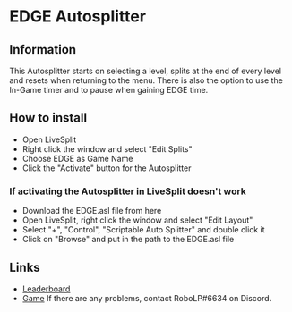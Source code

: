 # EDGE Autosplitter
## Information
This Autosplitter starts on selecting a level, splits at the end of every level and resets when returning to the menu. There is also the option to use the In-Game timer and to pause when gaining EDGE time.
## How to install
* Open LiveSplit
* Right click the window and select "Edit Splits"
* Choose EDGE as Game Name
* Click the "Activate" button for the Autosplitter
### If activating the Autosplitter in LiveSplit doesn't work
* Download the EDGE.asl file from here
* Open LiveSplit, right click the window and select "Edit Layout"
* Select "+", "Control", "Scriptable Auto Splitter" and double click it
* Click on "Browse" and put in the path to the EDGE.asl file
## Links
* [Leaderboard](https://www.speedrun.com/edge)
* [Game](https://store.steampowered.com/app/38740/EDGE)
If there are any problems, contact RoboLP#6634 on Discord.
